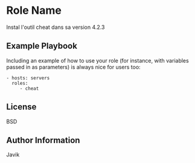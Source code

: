 Role Name
=========

Instal l'outil cheat dans sa version 4.2.3

Example Playbook
----------------

Including an example of how to use your role (for instance, with variables passed in as parameters) is always nice for users too:

    - hosts: servers
      roles:
         - cheat

License
-------

BSD

Author Information
------------------

Javik
